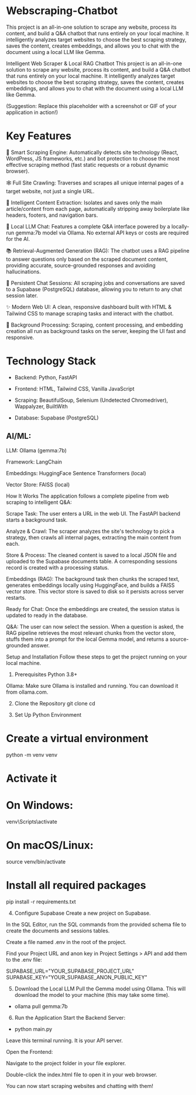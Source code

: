 # Webscraping-Chatbot
This project is an all-in-one solution to scrape any website, process its content, and build a Q&amp;A chatbot that runs entirely on your local machine. It intelligently analyzes target websites to choose the best scraping strategy, saves the content, creates embeddings, and allows you to chat with the document using a local LLM like Gemma.

Intelligent Web Scraper & Local RAG Chatbot
This project is an all-in-one solution to scrape any website, process its content, and build a Q&A chatbot that runs entirely on your local machine. It intelligently analyzes target websites to choose the best scraping strategy, saves the content, creates embeddings, and allows you to chat with the document using a local LLM like Gemma.

(Suggestion: Replace this placeholder with a screenshot or GIF of your application in action!)

# Key Features
🤖 Smart Scraping Engine: Automatically detects site technology (React, WordPress, JS frameworks, etc.) and bot protection to choose the most effective scraping method (fast static requests or a robust dynamic browser).

🕸️ Full Site Crawling: Traverses and scrapes all unique internal pages of a target website, not just a single URL.

🎯 Intelligent Content Extraction: Isolates and saves only the main article/content from each page, automatically stripping away boilerplate like headers, footers, and navigation bars.

🧠 Local LLM Chat: Features a complete Q&A interface powered by a locally-run gemma:7b model via Ollama. No external API keys or costs are required for the AI.

📚 Retrieval-Augmented Generation (RAG): The chatbot uses a RAG pipeline to answer questions only based on the scraped document content, providing accurate, source-grounded responses and avoiding hallucinations.

💾 Persistent Chat Sessions: All scraping jobs and conversations are saved to a Supabase (PostgreSQL) database, allowing you to return to any chat session later.

✨ Modern Web UI: A clean, responsive dashboard built with HTML & Tailwind CSS to manage scraping tasks and interact with the chatbot.

🚀 Background Processing: Scraping, content processing, and embedding creation all run as background tasks on the server, keeping the UI fast and responsive.

# Technology Stack
* Backend: Python, FastAPI

* Frontend: HTML, Tailwind CSS, Vanilla JavaScript

* Scraping: BeautifulSoup, Selenium (Undetected Chromedriver), Wappalyzer, BuiltWith

* Database: Supabase (PostgreSQL)

## AI/ML:

LLM: Ollama (gemma:7b)

Framework: LangChain

Embeddings: HuggingFace Sentence Transformers (local)

Vector Store: FAISS (local)

How It Works
The application follows a complete pipeline from web scraping to intelligent Q&A:

Scrape Task: The user enters a URL in the web UI. The FastAPI backend starts a background task.

Analyze & Crawl: The scraper analyzes the site's technology to pick a strategy, then crawls all internal pages, extracting the main content from each.

Store & Process: The cleaned content is saved to a local JSON file and uploaded to the Supabase documents table. A corresponding sessions record is created with a processing status.

Embeddings (RAG): The background task then chunks the scraped text, generates embeddings locally using HuggingFace, and builds a FAISS vector store. This vector store is saved to disk so it persists across server restarts.

Ready for Chat: Once the embeddings are created, the session status is updated to ready in the database.

Q&A: The user can now select the session. When a question is asked, the RAG pipeline retrieves the most relevant chunks from the vector store, stuffs them into a prompt for the local Gemma model, and returns a source-grounded answer.

Setup and Installation
Follow these steps to get the project running on your local machine.

1. Prerequisites
Python 3.8+

Ollama: Make sure Ollama is installed and running. You can download it from ollama.com.

2. Clone the Repository
git clone <your-repository-url>
cd <your-repository-folder>

3. Set Up Python Environment
# Create a virtual environment
python -m venv venv

# Activate it
# On Windows:
venv\Scripts\activate
# On macOS/Linux:
source venv/bin/activate

# Install all required packages
pip install -r requirements.txt

4. Configure Supabase
Create a new project on Supabase.

In the SQL Editor, run the SQL commands from the provided schema file to create the documents and sessions tables.

Create a file named .env in the root of the project.

Find your Project URL and anon key in Project Settings > API and add them to the .env file:

SUPABASE_URL="YOUR_SUPABASE_PROJECT_URL"
SUPABASE_KEY="YOUR_SUPABASE_ANON_PUBLIC_KEY"

5. Download the Local LLM
Pull the Gemma model using Ollama. This will download the model to your machine (this may take some time).

- ollama pull gemma:7b

6. Run the Application
Start the Backend Server:

- python main.py

Leave this terminal running. It is your API server.

Open the Frontend:

Navigate to the project folder in your file explorer.

Double-click the index.html file to open it in your web browser.

You can now start scraping websites and chatting with them!
